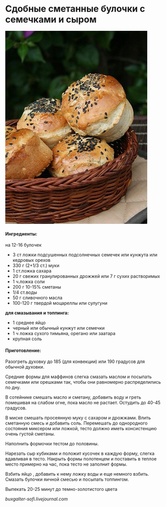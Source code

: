 ﻿---
image: ../pics/711b47dbe569fba86154d65bf94d702b.jpg
---
# Сдобные сметанные булочки с семечками и сыром

![](../pics/711b47dbe569fba86154d65bf94d702b.jpg)

#### Ингредиенты:

на 12-16 булочек

* 3 ст ложки подсушенных подсолнечных семечек или кунжута или кедровых орехов
* 330 г \(2+1/3 ст.\) муки
* 1 ст.ложка сахара
* 20 г свежих гранулированных дрожжей или 7 г сухих растворимых
* 1 ч.ложка соли
* 200 г 10-15% сметаны
* 1/4 ст.воды
* 50 г сливочного масла
* 100-120 г твердой моцареллы или сулугуни

**для смазывания и топпинга:**

* 1 среднее яйцо
* черный или обычный кунжут или семечки
* 1 ч ложка сухого тимьяна, орегано или заатара
* крупная соль

#### Приготовление:

Разогреть духовку до 185 \(для конвекции\) или 190 градусов для обычной духовки.

Средние формы для маффинов слегка смазать маслом и посыпать семечками или орешками так, чтобы они равномерно распределились по дну.

В сотейнике смешать масло и сметану, добавить воду и греть помешивая на слабом огне, пока масло не растает. Остудить до 40-45 градусов.

В миске смешать просеянную муку с сахаром и дрожжами. Влить сметанную смесь и добавить соль. Перемешать до однородного состояния миксером или ложкой, тесто должно иметь консистенцию очень густой сметаны.

Наполнить формочки тестом до половины.

Нарезать сыр кубиками и положит кусочек в каждую форму, слегка вдавливая в тесто. Накрыть формы полотенцем и поставить в теплое место примерно на час, пока тесто не заполнит формы.

Взбить яйцо , добавить к нему ложку воды и еще немного взбить. Смазать булочки яичной смесью и посыпать топпингом.

Выпекать 20-25 минут до темно-золотистого цвета

*buxgalter-sofi.livejournal.com*
